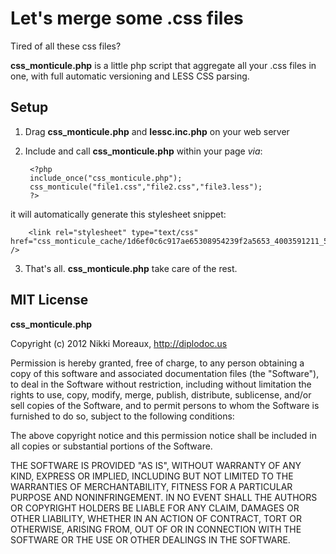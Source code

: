 # Let's merge some .css files

Tired of all these css files? 

**css_monticule.php** is a little php script that aggregate all your .css 
files in one, with full automatic versioning and LESS CSS parsing.

## Setup

1. Drag **css_monticule.php** and **lessc.inc.php** on your web server

2. Include and call **css_monticule.php** within your page *via*: 

		<?php
		include_once("css_monticule.php");
		css_monticule("file1.css","file2.css","file3.less");
		?>
it will automatically generate this stylesheet snippet: 

		<link rel="stylesheet" type="text/css" href="css_monticule_cache/1d6ef0c6c917ae65308954239f2a5653_4003591211_5070_monticule.css" />
		
3. That's all. **css_monticule.php** take care of the rest.

## MIT License

**css_monticule.php**

Copyright (c) 2012 Nikki Moreaux, http://diplodoc.us

Permission is hereby granted, free of charge, to any person obtaining a copy
of this software and associated documentation files (the "Software"), to deal
in the Software without restriction, including without limitation the rights
to use, copy, modify, merge, publish, distribute, sublicense, and/or sell
copies of the Software, and to permit persons to whom the Software is
furnished to do so, subject to the following conditions:

The above copyright notice and this permission notice shall be included in all
copies or substantial portions of the Software.

THE SOFTWARE IS PROVIDED "AS IS", WITHOUT WARRANTY OF ANY KIND, EXPRESS OR
IMPLIED, INCLUDING BUT NOT LIMITED TO THE WARRANTIES OF MERCHANTABILITY,
FITNESS FOR A PARTICULAR PURPOSE AND NONINFRINGEMENT. IN NO EVENT SHALL THE
AUTHORS OR COPYRIGHT HOLDERS BE LIABLE FOR ANY CLAIM, DAMAGES OR OTHER
LIABILITY, WHETHER IN AN ACTION OF CONTRACT, TORT OR OTHERWISE, ARISING FROM,
OUT OF OR IN CONNECTION WITH THE SOFTWARE OR THE USE OR OTHER DEALINGS IN THE
SOFTWARE.